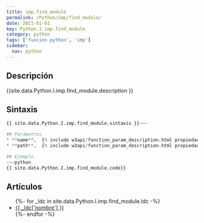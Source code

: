 ```yaml
---
title: imp.find_module
permalink: /Python/imp/find_module/
date: 2021-01-01
key: Python.I.imp.find_module
category: python
tags: ['funcion python', 'imp']
sidebar: 
  nav: python
---
```


## Descripción
{{site.data.Python.I.imp.find_module.description }}

## Sintaxis
~~~python
{{ site.data.Python.I.imp.find_module.sintaxis }}~~~

## Parámetros
* **name**,  {% include w3api/function_param_description.html propiedad=site.data.Python.I.imp.find_module valor="name" %}
* **path**,  {% include w3api/function_param_description.html propiedad=site.data.Python.I.imp.find_module valor="path" %}

## Ejemplo
~~~python
{{ site.data.Python.I.imp.find_module.code}}
~~~

## Artículos
<ul>
{%- for _ldc in site.data.Python.I.imp.find_module.ldc -%}
   <li>
       <a href="{{_ldc['url'] }}">{{ _ldc['nombre'] }}</a>
   </li>
{%- endfor -%}
</ul>
